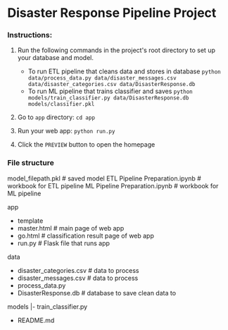 # Disaster Response Pipeline Project

### Instructions:
1. Run the following commands in the project's root directory to set up your database and model.

    - To run ETL pipeline that cleans data and stores in database
        `python data/process_data.py data/disaster_messages.csv data/disaster_categories.csv data/DisasterResponse.db`
    - To run ML pipeline that trains classifier and saves
        `python models/train_classifier.py data/DisasterResponse.db models/classifier.pkl`

2. Go to `app` directory: `cd app`

3. Run your web app: `python run.py`

4. Click the `PREVIEW` button to open the homepage


### File structure

model_filepath.pkl # saved model 
ETL Pipeline Preparation.ipynb  # workbook for ETL pipeline
ML Pipeline Preparation.ipynb   # workbook for ML pipeline

app
- template
- master.html  # main page of web app
- go.html  # classification result page of web app
- run.py  # Flask file that runs app

data
- disaster_categories.csv  # data to process 
- disaster_messages.csv  # data to process
- process_data.py
- DisasterResponse.db # database to save clean data to

models
|- train_classifier.py

- README.md
